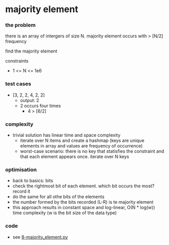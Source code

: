 # majority element

### the problem
there is an array of intergers of size N. majority
element occurs with > \[N/2\] frequency

find the majority element

constraints
* 1 <= N <= 1e6

### test cases
* [3, 2, 2, 4, 2, 2]
    * output: 2
    * 2 occurs four times
        * 4 > \[6/2\]

### complexity
* trivial solution has linear time and space complexity
    * iterate over N items and create a hashmap (keys are
    unique elements in array and values are frequency of
    occurrence)
    * worst-case scenario: there is no key that statisfies
    the constraint and that each element appears once. iterate
    over  N keys

### optimisation
* back to basics: bits
* check the rightmost bit of each element. which bit occurs the
most? record it
* do the same for all othe bits of the elements
* the number formed by the bits recorded (L-R) is te majority element
* this approach results in constant space  and log-linear,
O(N * log(w)) time complexity (w is the bit size of the data type)

### code
* see [8-majority_element.py][def]

[def]: ./8-majority_element.py